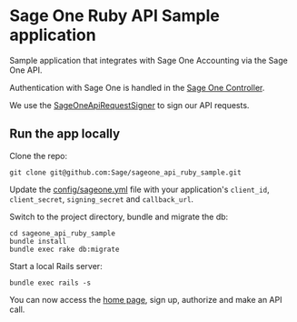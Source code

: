 # Sage One Ruby API Sample application

Sample application that integrates with Sage One Accounting via the Sage One API.

Authentication with Sage One is handled in the [Sage One Controller](app/controllers/sage_one_controller.rb).

We use the [SageOneApiRequestSigner](https://github.com/Sage/sageone_api_request_signer) to sign our API requests.

## Run the app locally

Clone the repo:

`git clone git@github.com:Sage/sageone_api_ruby_sample.git`

Update the [config/sageone.yml](config/sageone.yml) file with your application's `client_id`, `client_secret`, `signing_secret` and `callback_url`.

Switch to the project directory, bundle and migrate the db:

```
cd sageone_api_ruby_sample
bundle install
bundle exec rake db:migrate
```

Start a local Rails server:

```
bundle exec rails -s
```

You can now access the [home page](http://localhost:3000/), sign up, authorize and make an API call.
